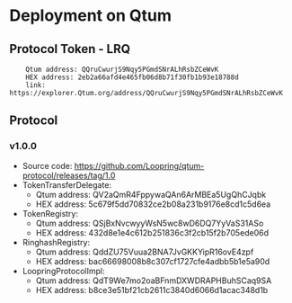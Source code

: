 # Deployment on Qtum


## Protocol Token - LRQ

```
    Qtum address: QQruCwurjS9Nqy5PGmdSNrALhRsbZCeWvK
    HEX address: 2eb2a66afd4e465fb06d8b71f30fb1b93e18788d
    link: https://explorer.Qtum.org/address/QQruCwurjS9Nqy5PGmdSNrALhRsbZCeWvK
```

## Protocol

### v1.0.0
- Source code: https://github.com/Loopring/qtum-protocol/releases/tag/1.0
- TokenTransferDelegate:
    - Qtum address: QV2aQmR4FppywaQAn6ArMBEa5UgQhCJqbk
    - HEX address: 5c679f5dd70832ce2b08a231b9176e8cd1c5d6ea
- TokenRegistry:
    - Qtum address: QSjBxNvcwyyWsN5wc8wD6DQ7YyVaS31ASo
    - HEX address: 432d8e1e4c612b251836c3f2cb15f2b705ede06d
- RinghashRegistry:
    - Qtum address: QddZU75Vuua2BNA7JvGKKYipR16ovE4zpf
    - HEX address: bac66698008b8c307cf1727cfe4adbb5b1e5a90d
- LoopringProtocolImpl:
    - Qtum address: QdT9We7mo2oaBFnmDXWDRAPHBuhSCaq9SA
    - HEX address: b8ce3e51bf21cb2611c3840d6066d1acac348d1b